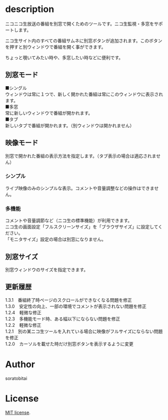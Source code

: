 # description

ニコニコ生放送の番組を別窓で開くためのツールです。ニコ生監視・多窓をサポートします。  

ニコ生サイト内のすべての番組サムネに別窓ボタンが追加されます。このボタンを押すと別ウィンドウで番組を開く事ができます。  

ちょっと覗いてみたい時や、多窓したい時などに便利です。  


## 別窓モード

■シングル  
ウィンドウは常に１つで、新しく開かれた番組は常にこのウィンドウに表示されます。  
■多窓  
常に新しいウィンドウで番組が開かれます。  
■タブ  
新しいタブで番組が開かれます。（別ウィンドウは開かれません）  

## 映像モード

別窓で開かれた番組の表示方法を指定します。（タブ表示の場合は適応されません）  
  
### シンプル  
ライブ映像のみのシンプルな表示。コメントや音量調整などの操作はできません。  
  
### 多機能  
コメントや音量調節など（ニコ生の標準機能）が利用できます。  
ニコ生の画面設定「フルスクリーンサイズ」を「ブラウザサイズ」に設定してください。  
「モニタサイズ」設定の場合は別窓になりません。  

## 別窓サイズ

別窓ウィンドウのサイズを指定できます。  


## 更新履歴

1.3.1　番組終了時ページのスクロールができなくなる問題を修正  
1.3.0　安定性の向上、一部の環境でコメントが表示されない問題を修正  
1.2.4　軽微な修正  
1.2.3　多機能モード時、ある幅以下にならない問題を修正  
1.2.2　軽微な修正  
1.2.1　別の某ニコ生ツールを入れている場合に映像がフルサイズにならない問題を修正  
1.2.0　カーソルを載せた時だけ別窓ボタンを表示するように変更  

# Author
soratobitai

# License
[MIT license](https://en.wikipedia.org/wiki/MIT_License).